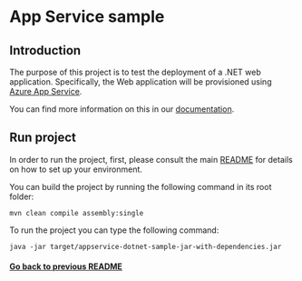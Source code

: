 # App Service sample 

## Introduction

The purpose of this project is to test the deployment of a .NET web application.
Specifically, the Web application will be provisioned using [Azure App Service](https://learn.microsoft.com/en-us/azure/app-service/).

You can find more information on this in our [documentation](https://fractal.cloud/docs).

## Run project

In order to run the project, first, please consult the main [README](../../README.md#build-and-run-the-project-locally) for details on how to set up your environment.

You can build the project by running the following command in its root folder:

`mvn clean compile assembly:single`

To run the project you can type the following command:

`java -jar target/appservice-dotnet-sample-jar-with-dependencies.jar`

#### [Go back to previous README](../README.md)
